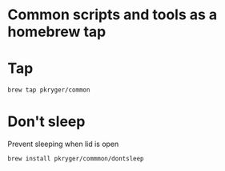 # Common scripts and tools as a homebrew tap

# Tap

```
brew tap pkryger/common
```

# Don't sleep
Prevent sleeping when lid is open
```
brew install pkryger/commmon/dontsleep
```
